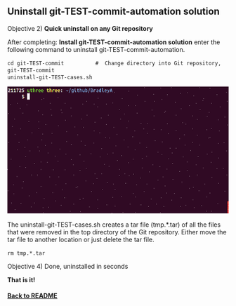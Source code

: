 ## Uninstall git-TEST-commit-automation solution

Objective 2) **Quick uninstall on any Git repository**

After completing: **Install git-TEST-commit-automation solution** enter the following command to uninstall git-TEST-commit-automation.

    cd git-TEST-commit          #  Change directory into Git repository, git-TEST-commit
    uninstall-git-TEST-cases.sh    

<img id="Steps git-TEST-commit-automation-2-1.gif" src="../images/git-TEST-commit-automation-2-1.gif" >

The uninstall-git-TEST-cases.sh creates a tar file (tmp.\*.tar) of all the files that were removed in the top directory of the Git repository.  Either move the tar file to another location or just delete the tar file.

    rm tmp.*.tar

Objective 4) Done, uninstalled in seconds

**That is it!**

#### [Back to README](https://github.com/BradleyA/git-TEST-commit-automation/tree/master/hooks#uninstall-git-test-commit-automation-solution)

